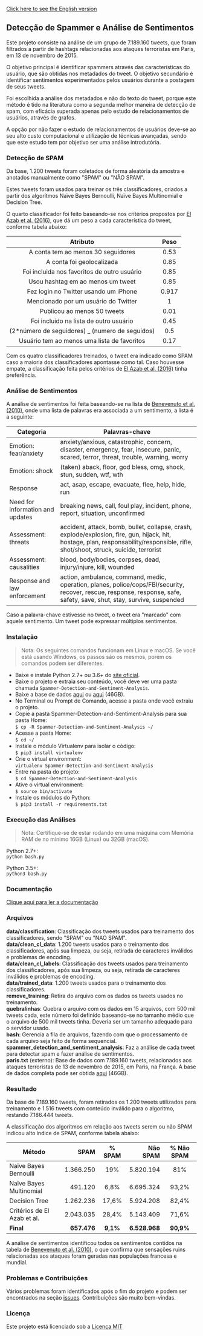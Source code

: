 [Click here to see the English version](README.md)

## Detecção de Spammer e Análise de Sentimentos

Este projeto consiste na análise de um grupo de 7.189.160 tweets, que foram filtrados a partir de hashtags relacionadas aos ataques terroristas em Paris, em 13 de novembro de 2015. 

O objetivo principal é identificar spammers através das características do usuário, que são obtidas nos metadados do tweet. O objetivo secundário é identificar sentimentos experimentados pelos usuários durante a postagem de seus tweets.

Foi escolhida a análise dos metadados e não do texto do tweet, porque este método é tido na literatura como a segunda melhor maneira de detecção de spam, com eficácia superada apenas pelo estudo de relacionamentos de usuários, através de grafos.

A opção por não fazer o estudo de relacionamentos de usuários deve-se ao seu alto custo computacional e utilização de técnicas avançadas, sendo que este estudo tem por objetivo ser uma análise introdutória.

### Detecção de SPAM

Da base, 1.200 tweets foram coletados de forma aleatória da amostra e anotados manualmente como "SPAM" ou "NÃO SPAM".

Estes tweets foram usados para treinar os três classificadores, criados a partir dos algorítmos Naïve Bayes Bernoulli, Naïve Bayes Multinomial e Decision Tree. 

O quarto classificador foi feito baseando-se nos critérios propostos por [El Azab et al. (2016)](http://waset.org/publications/10003176/fake-account-detection-in-twitter-based-on-minimum-weighted-feature-set), que dá um peso a cada característica do tweet, conforme tabela abaixo:

| Atributo                                         | Peso   |
| :----------------------------------------------: |:------:|
| A conta tem ao menos 30 seguidores               | 0.53   |
| A conta foi geolocalizada                        | 0.85   |
| Foi incluida nos favoritos de outro usuário      | 0.85   |
| Usou hashtag em ao menos um tweet                | 0.85   |
| Fez login no Twitter usando um iPhone            | 0.917  |
| Mencionado por um usuário do Twitter             | 1      |
| Publicou ao menos 50 tweets                      | 0.01   |
| Foi incluido na lista de outro usuário           | 0.45   |
| (2*número de seguidores) _ (numero de seguidos)  | 0.5    |
| Usuário tem ao menos uma lista de favoritos      | 0.17   |

Com os quatro classificadores treinados, o tweet era indicado como SPAM caso a maioria dos classificadores  apontasse como tal. Caso houvesse empate, a classificação feita pelos critérios de [El Azab et al. (2016)](http://waset.org/publications/10003176/fake-account-detection-in-twitter-based-on-minimum-weighted-feature-set) tinha preferência.

### Análise de Sentimentos

A análise de sentimentos foi feita baseando-se na lista de [Benevenuto et al. (2010)](http://www.decom.ufop.br/fabricio/download/ceas10.pdf), onde uma lista de palavras era associada a um sentimento, a lista é a seguinte:

| Categoria                        | Palavras-chave                                  |
| ---------------------------------| ------------------------------------------------|
| Emotion: fear/anxiety            | anxiety/anxious, catastrophic, concern, disaster, emergency, fear, insecure, panic, scared, terror, threat, trouble, warning, worry                 |
| Emotion: shock                   | (taken) aback, floor, god bless, omg, shock, stun, sudden, wtf, wth |
| Response                         | act, asap, escape, evacuate, flee, help, hide, run |
| Need for information and updates | breaking news, call, foul play, incident, phone, report, situation, unconfirmed |
| Assessment: threats              | accident, attack, bomb, bullet, collapse, crash, explode/explosion, fire, gun, hijack, hit, hostage, plan, responsability/responsible, rifle, shot/shoot, struck, suicide, terrorist |
| Assessment: causalities          | blood, body/bodies, corpses, dead, injury/injure, kill, wounded |
| Response and law enforcement     | action, ambulance, command, medic, operation, planes, police/cops/FBI/security, recover, rescue, response, response, safe, safety, save, shut, stay, survive, suspended |
  
Caso a palavra-chave estivesse no tweet, o tweet era "marcado" com aquele sentimento. Um tweet pode expressar múltiplos sentimentos.

### Instalação

> Nota: Os seguintes comandos funcionam em Linux e macOS. Se você está usando Windows, os passos são os mesmos, porém os comandos podem ser diferentes.  

* Baixe e instale Python 2.7+ ou 3.6+ do [site oficial](https://www.python.org/downloads/).  
* Baixe o projeto e extraia seu conteúdo, você deve ver uma pasta chamada `Spammer-Detection-and-Sentiment-Analysis`.  
* Baixe a base de dados [aqui](https://mega.nz/#!s7RjwQoI!wGrWRxv-YTj8hLgIh1LZRl-kHfquIbUtrYi6H1VQB-0) ou [aqui](https://mega.nz/#!iYUhGAoT!wGrWRxv-YTj8hLgIh1LZRl-kHfquIbUtrYi6H1VQB-0) (46GB).
* No Terminal ou Prompt de Comando, acesse a pasta onde você extraiu o projeto.  
* Copie a pasta Spammer-Detection-and-Sentiment-Analysis para sua pasta Home:  
```$ cp -R Spammer-Detection-and-Sentiment-Analysis ~/```  
* Acesse a pasta Home:  
```$ cd ~/```  
* Instale o módulo Virtualenv para isolar o código:  
```$ pip3 install virtualenv```  
* Crie o virtual environment:   
```virtualenv Spammer-Detection-and-Sentiment-Analysis```  
* Entre na pasta do projeto:  
```$ cd Spammer-Detection-and-Sentiment-Analysis```  
* Ative o virtual environment:  
```$ source bin/activate```  
* Instale os módulos do Python:  
```$ pip3 install -r requirements.txt``` 

### Execução das Análises
> Nota: Certifique-se de estar rodando em uma máquina com Memória RAM de no mínimo 16GB (Linux) ou 32GB (macOS).  

Python 2.7+:  
```python bash.py```  

Python 3.5+:  
```python3 bash.py```  

### Documentação

[Clique aqui para ler a documentação](DOCS_PT.md)

### Arquivos

**data/classification**: Classificação dos tweets usados para treinamento dos classificadores, sendo "SPAM" ou "NAO SPAM".   
**data/clean_cl_data**:  1.200 tweets usados para o treinamento dos classificadores, após sua limpeza, ou seja, retirada de caracteres inválidos e problemas de encoding.  
**data/clean_cl_labels**: Classificação dos tweets usados para treinamento dos classificadores, após sua limpeza, ou seja, retirada de caracteres inválidos e problemas de encoding.  
**data/trained_data**: 1.200 tweets usados para o treinamento dos classificadores.  
**remove_training**: Retira do arquivo com os dados os tweets usados no treinamento.    
**quebralinhas**: Quebra o arquivo com os dados em 15 arquivos, com 500 mil tweets cada, este número foi definido baseando-se no tamanho médio que o arquivo de 500 mil tweets tinha. Deveria ser um tamanho adequado para o servidor usado.  
**bash**: Gerencia a fila de arquivos, fazendo com que o processamento de cada arquivo seja feito de forma sequencial.  
**spammer_detection_and_sentiment_analysis**: Faz a análise de cada tweet para detectar spam e fazer análise de sentimentos.   
**paris.txt** (externo): Base de dados com 7.189.160 tweets, relacionados aos ataques terroristas de 13 de novembro de 2015, em Paris, na França. A base de dados completa pode ser obtida [aqui](https://mega.nz/#!s7RjwQoI!wGrWRxv-YTj8hLgIh1LZRl-kHfquIbUtrYi6H1VQB-0) (46GB).   

### Resultado

Da base de 7.189.160 tweets, foram retirados os 1.200 tweets utilizados para treinamento e 1.516 tweets com conteúdo inválido para o algoritmo, restando 7.186.444 tweets.

A classificação dos algorítmos em relação aos tweets serem ou não SPAM indicou alto índice de SPAM, conforme tabela abaixo:

| Método                       | SPAM        | % SPAM   | Não SPAM      | % Não SPAM |
| ---------------------------- | ----------: | :------: | ------------: | :--------: |
| Naïve Bayes Bernoulli        | 1.366.250   | 19%      | 5.820.194     | 81%        |
| Naïve Bayes Multinomial      | 491.120     | 6,8%     | 6.695.324     | 93,2%      |
| Decision Tree                | 1.262.236   | 17,6%    | 5.924.208     | 82,4%      |
| Critérios de El Azab et al.  | 2.043.035   | 28,4%    | 5.143.409     | 71,6%      |
| **Final**                    | **657.476** | **9,1%** | **6.528.968** | **90,9%**  |

A análise de sentimentos identificou todos os sentimentos contidos na tabela de [Benevenuto et al. (2010)](http://www.decom.ufop.br/fabricio/download/ceas10.pdf), o que confirma que sensações ruins relacionadas aos ataques foram geradas nas populações francesa e mundial.

### Problemas e Contribuições

Vários problemas foram identificados após o fim do projeto e podem ser encontrados na seção [issues](https://github.com/amirelemam/Spammer-Detection-and-Sentiment-Analysis/issues). Contribuições são muito bem-vindas.

### Licença

Este projeto está licenciado sob a [Licença MIT](LICENSE)
